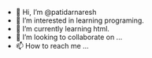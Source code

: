 - 👋 Hi, I’m @patidarnaresh
- 👀 I’m interested in learning programing.
- 🌱 I’m currently learning html.
- 💞️ I’m looking to collaborate on ...
- 📫 How to reach me ...

<!---
patidarnaresh/patidarnaresh is a ✨ special ✨ repository because its `README.md` (this file) appears on your GitHub profile.
You can click the Preview link to take a look at your changes.
--->

